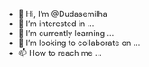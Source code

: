 - 👋 Hi, I’m @Dudasemilha
- 👀 I’m interested in ...
- 🌱 I’m currently learning ...
- 💞️ I’m looking to collaborate on ...
- 📫 How to reach me ...

<!---
Dudasemilha/Dudasemilha is a ✨ special ✨ repository because its `README.md` (this file) appears on your GitHub profile.
You can click the Preview link to take a look at your changes.
--->
